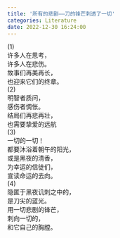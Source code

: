 ```yaml
---
title: '所有的悲剧——刀的锋芒刺透了一切'
categories: Literature
date: 2022-12-30 16:24:00
---
```

<!-- wp:paragraph -->

<p>(1)<br>许多人在思考，<br>许多人在悲伤。<br>故事们再美再长，<br>也迎来它们的终章。<br>(2)<br>明智者质问，<br>感伤者惆怅。<br>结局们再悲再壮，<br>也需要挚爱的远航<br>(3)<br>一切的一切！<br>都要沐浴着朝午的阳光，<br>或是黑夜的清香，<br>为幸运的信徒们，<br>宣读命运的去向。<br>(4)<br>隐匿于黑夜讥刺之中的，<br>是刀尖的蓝光。<br>用一切悲剧的锋芒，<br>刺向一切的，<br>和它自己的胸膛。</p>
<!-- /wp:paragraph -->
